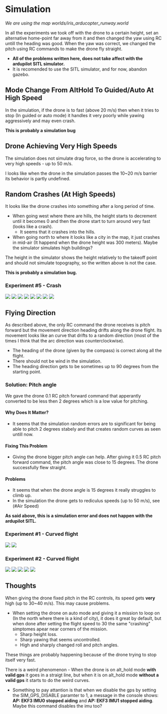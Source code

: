 # Simulation

_We are using the map worlds/iris\_arducopter\_runway.world_

In all the experiments we took off with the drone to a certain height, set an alternative home-point far away from it and then changed the yaw using RC untill the heading was good.
When the yaw was correct, we changed the pitch using RC commands to make the drone fly straight.

* **All of the problems written here, does not take affect with the ardupilot SITL simulator.**
* It is recomended to use the SITL simulator, and for now, abandon gazebo.

## Mode Change From AltHold To Guided/Auto At High Speed

In the simulation, if the drone is to fast (above 20 m/s) then when it tries to stop (In guided or auto mode) it handles it very poorly while yawing aggressively and may even crash.

**This is probably a simulation bug**

## Drone Achieving Very High Speeds

The simulation does not simulate drag force, so the drone is accelerating to very high speeds - up to 50 m/s.

I looks like when the drone in the simulation passes the 10\~20 m/s barrier its behavior is partly undefined.

## Random Crashes (At High Speeds)

It looks like the drone crashes into something after a long period of time.

* When going west where there are hills, the height starts to decrement until it becomes 0 and then the drone start to turn around very fast (looks like a crash).
  * It seems that it crashes into the hills.
* When going north to where it looks like a city in the map, it just crashes in mid-air (It happend when the drone height was 300 meters). Maybe the simulator simulates high buildings?

The height in the simulator shows the height relatively to the takeoff point and should not simulate topography, so the written above is not the case.

**This is probably a simulation bug.**

### Experiment #5 - Crash

![](experiments/expr5-300mHeight_unexpectedCrash_directionFixInTheMiddle/Screenshot%20from%202022-04-03%2017-08-26.png)
![](experiments/expr5-300mHeight_unexpectedCrash_directionFixInTheMiddle/Screenshot%20from%202022-04-03%2017-08-35.png)
![](experiments/expr5-300mHeight_unexpectedCrash_directionFixInTheMiddle/Screenshot%20from%202022-04-03%2017-08-44.png)
![](experiments/expr5-300mHeight_unexpectedCrash_directionFixInTheMiddle/Screenshot%20from%202022-04-03%2017-08-45.png)
![](experiments/expr5-300mHeight_unexpectedCrash_directionFixInTheMiddle/Screenshot%20from%202022-04-03%2017-08-49.png)
![](experiments/expr5-300mHeight_unexpectedCrash_directionFixInTheMiddle/Screenshot%20from%202022-04-03%2017-08-51.png)
![](experiments/expr5-300mHeight_unexpectedCrash_directionFixInTheMiddle/Screenshot%20from%202022-04-03%2017-08-55.png)
![](experiments/expr5-300mHeight_unexpectedCrash_directionFixInTheMiddle/Screenshot%20from%202022-04-03%2017-09-00.png)

## Flying Direction

As described above, the only RC command the drone receives is pitch forward but the movement direction heading drifts along the drone flight. Its movement looks like an curve that drifts to a random direction (most of the times I think that the arc direction was counterclockwise).

* The heading of the drone (given by the compass) is correct along all the flight.
* There should not be wind in the simulation.
* The heading direction gets to be sometimes up to 90 degrees from the starting point.

### Solution: Pitch angle

We gave the drone 0.1 RC pitch forward command that apperantly converted to be less then 2 degrees which is a low value for pitching.

#### Why Does It Matter?

* It seems that the simulation random errors are to significant for being able to pitch 2 degrees stabely and that creates random curves as seen untill now.

#### Fixing This Problem

* Giving the drone bigger pitch angle can help. After giving it 0.5 RC pitch forward command, the pitch angle was close to 15 degrees. The drone successfully flew straight.

#### Problems

* It seems that when the drone angle is 15 degrees it really struggles to climb up.
* In the simulation the drone gets to rediculus speeds (up to 50 m/s), see (#Air Speed)

**As said above, this is a simulation error and does not happen with the ardupilot SITL.**

### Experiment #1 - Curved flight

![](experiments/expr1/Screenshot%20from%202022-04-03%2011-29-32.png)
![](experiments/expr1/Screenshot%20from%202022-04-03%2011-29-55.png)

### Experiment #2 - Curved flight

![](experiments/expr2-2_sessions/Screenshot%20from%202022-04-03%2011-44-37.png)
![](experiments/expr2-2_sessions/Screenshot%20from%202022-04-03%2011-44-56.png)
![](experiments/expr2-2_sessions/Screenshot%20from%202022-04-03%2011-45-11.png)
![](experiments/expr2-2_sessions/Screenshot%20from%202022-04-03%2011-45-26.png)
![](experiments/expr2-2_sessions/Screenshot%20from%202022-04-03%2011-45-42.png)

## Thoughts

When giving the drone fixed pitch in the RC controls, its speed gets **very** high (up to 30~40 m/s). This may cause problems.

* When setting the drone on auto mode and giving it a mission to loop on (In the north where there is a kind of city), it does it great by default, but when done after setting the flight speed to 30 the same "crashing" simptomes apear near corners of the mission.
  * Sharp height loss.
  * Sharp yawing that seems uncontrolled.
  * High and sharply changed roll and pitch angles.

These things are probably happening because of the drone trying to stop itself very fast.

There is a weird phenomenon - When the drone is on alt_hold mode **with valid gps** it goes in a straigt line, but when it is on alt_hold mode **without a valid gps** it starts to do the weird curves.

* Something to pay attantion is that when we disable the gps by setting the SIM_GPS_DISABLE paramter to 1, a message in the console shows: **AP: EKF3 IMU0 stopped aiding** and **AP: EKF3 IMU1 stopped aiding**. Maybe this command disables the imu too?
